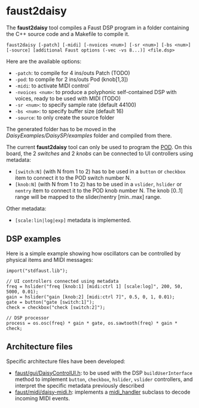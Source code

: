 # faust2daisy

The **faust2daisy** tool compiles a Faust DSP program in a folder containing the C++ source code and a Makefile to compile it.  

`faust2daisy [-patch] [-midi] [-nvoices <num>] [-sr <num>] [-bs <num>] [-source] [additional Faust options (-vec -vs 8...)] <file.dsp>`

Here are the available options:

- `-patch`: to compile for 4 ins/outs Patch (TODO)
- `-pod`: to compile for 2 ins/outs Pod (knob[1,3])
- `-midi`: to activate MIDI control`
- `-nvoices <num>`: to produce a polyphonic self-contained DSP with <num> voices, ready to be used with MIDI (TODO)
- `-sr <num>`: to specify sample rate (default 44100)
- `-bs <num>`: to specify buffer size (default 16)
- `-source`: to only create the source folder

The generated folder has to be moved in the *DaisyExamples/DaisySP/examples* folder and compiled from there. 

The current **faust2daisy** tool can only be used to program the [POD](https://www.electro-smith.com/daisy/pod). On this board, the 2 *switches* and 2 *knobs* can be connected to UI controllers using metadata:

- `[switch:N]` (with N from 1 to 2) has to be used in a `button` or `checkbox` item to connect it to the POD switch number N.
- `[knob:N]` (with N from 1 to 2) has to be used in a `vslider`, `hslider` or `nentry` item to connect it to the POD knob number N. The knob [0..1] range will be mapped to the slider/nentry [min..max] range.

Other metadata:

- `[scale:lin|log|exp]` metadata is implemented.

## DSP examples

Here is a simple example showing how oscillators can be controlled by physical items and MIDI messages:

```
import("stdfaust.lib");

// UI controllers connected using metadata
freq = hslider("freq [knob:1] [midi:ctrl 1] [scale:log]", 200, 50, 5000, 0.01);
gain = hslider("gain [knob:2] [midi:ctrl 7]", 0.5, 0, 1, 0.01);
gate = button("gate [switch:1]");
check = checkbox("check [switch:2]");

// DSP processor
process = os.osc(freq) * gain * gate, os.sawtooth(freq) * gain * check;
```

## Architecture files

Specific architecture files have been developed:

- [faust/gui/DaisyControlUI.h](https://github.com/grame-cncm/faust/blob/master-dev/architecture/faust/gui/DaisyControlUI.h): to be used with the DSP `buildUserInterface` method to implement `button`, `checkbox`, `hslider`, `vslider` controllers, and interpret the specific metadata previously described
- [faust/midi/daisy-midi.h](https://github.com/grame-cncm/faust/blob/master-dev/architecture/faust/midi/daisy-midi.h): implements a [midi_handler](https://github.com/grame-cncm/faust/blob/master-dev/architecture/faust/midi/midi.h) subclass to decode incoming MIDI events.
